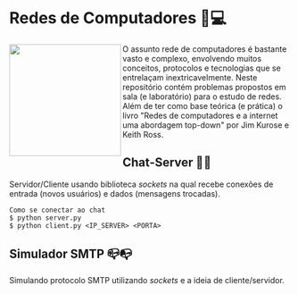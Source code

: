# Redes de Computadores :mag_right::computer:
<img align="left" width="200" height="200" src="https://upload.wikimedia.org/wikipedia/commons/thumb/8/80/Gnome-preferences-system-network.svg/200px-Gnome-preferences-system-network.svg.png">
O assunto rede de computadores é bastante vasto e complexo, envolvendo muitos conceitos, protocolos e
tecnologias que se entrelaçam inextricavelmente. Neste repositório contém problemas propostos em sala (e laboratório) para o estudo de redes. Além de ter como base teórica (e prática) o livro "Redes de computadores e a internet uma abordagem top-down" por Jim Kurose e Keith Ross.

Chat-Server :bust_in_silhouette::speech_balloon:
------
Servidor/Cliente usando biblioteca *sockets* na qual recebe conexões de entrada (novos usuários) e dados (mensagens trocadas).
```
Como se conectar ao chat
$ python server.py
$ python client.py <IP_SERVER> <PORTA>
```

Simulador SMTP :mailbox_closed::mailbox_with_no_mail:
------
Simulando protocolo SMTP utilizando *sockets* e a ideia de cliente/servidor.
